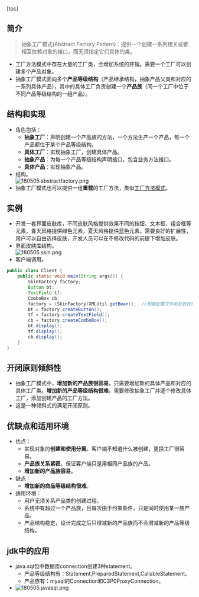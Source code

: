 [toc]
## 简介 ##
> 抽象工厂模式(Abstract Factory Pattern)：提供一个创建一系列相关或者相互依赖对象的接口，而无须指定它们具体的类。

- 工厂方法模式中存在大量的工厂类，会增加系统的开销。需要一个工厂可以创建多个产品对象。
- 抽象工厂模式面向多个**产品等级结构**（产品继承结构，抽象产品父类和对应的一系列具体产品），其中的具体工厂负责创建一个**产品族**（同一个工厂中位于不同产品等级结构的一组产品）。

## 结构和实现 ##
- 角色包括：
    - **抽象工厂**：声明创建一个产品族的方法，一个方法生产一个产品，每一个产品都位于某个产品等级结构。
    - **具体工厂**：实现抽象工厂，创建具体产品。
    - **抽象产品**：为每一个产品等级结构声明接口，包含业务方法接口。
    - **具体产品**：实现抽象产品。
- 结构。<br>![180505.abstractfactory.png](https://img-blog.csdn.net/20180505140230507)
- 抽象工厂模式也可以提供一组**重载**的工厂方法，类似[工厂方法模式](https://blog.csdn.net/qq_40369829/article/details/80201768)。

## 实例 ##
- 开发一套界面皮肤库，不同皮肤风格提供效果不同的按钮、文本框、组合框等元素，春天风格提供绿色元素，夏天风格提供蓝色元素。需要良好的扩展性，用户可以自由选择皮肤，开发人员可以在不修改代码的前提下增加皮肤。
- 界面皮肤库结构。<br>![180505.skin.png](https://img-blog.csdn.net/20180505140346599)
- 客户端调用。
```java
public class Client {  
    public static void main(String args[]) {  
        SkinFactory factory;  
        Button bt;  
        TextField tf;  
        ComboBox cb;  
        factory = (SkinFactory)XMLUtil.getBean();  //根据配置文件和反射获得
        bt = factory.createButton();  
        tf = factory.createTextField();  
        cb = factory.createComboBox();  
        bt.display();  
        tf.display();  
        cb.display();  
    }  
}  
```

## 开闭原则倾斜性 ##
- 抽象工厂模式中，**增加新的产品族很容易**，只需要增加新的具体产品和对应的具体工厂类。**增加新的产品等级结构很难**，需要修改抽象工厂并逐个修改具体工厂，添加创建产品的工厂方法。
- 这是一种倾斜式的满足开闭原则。

## 优缺点和适用环境 ##
- 优点：
    - 实现对象的**创建和使用分离**。客户端不知道什么被创建，更换工厂很容易。
    - **产品族关系紧密**。保证客户端只是用相同产品族的产品。
    - **增加新的产品族容易**。
- 缺点：
    - **增加新的商品等级结构很难**。
- 适用环境：
    - 用户无须关系产品类的创建过程。
    - 系统中有超过一个产品族，且每次由于约束条件，只是同时使用某一族产品。
    - 产品结构稳定，设计完成之后只增减新的产品族而不会增减新的产品等级结构。

## jdk中的应用 ##
- java.sql包中数据库connection创建3种statement。
    - 产品等级结构有：Statement,PreparedStatement,CallableStatement。
    - 产品族有：mysql的Connection和C3P0ProxyConnection。
- ![180505.javasql.png](https://img-blog.csdn.net/20180505140104705)